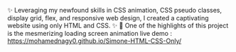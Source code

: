 ✨ Leveraging my newfound skills in CSS animation, CSS pseudo classes, display grid, flex, and responsive web design, I created a captivating website using only HTML and CSS. ✨ 🌟 One of the highlights of this project is the mesmerizing loading screen animation
live demo : https://mohamednagy0.github.io/Simone-HTML-CSS-Only/
